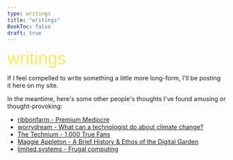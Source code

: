 ```yaml
---
type: writings
title: "writings"
BookToc: false
draft: true
---
```


<span style="font-family: 'AlteHaasGrotesk-Bold', sans-serif; color: #F6EB61; font-size: 40px;">writings</span>

If I feel compelled to write something a little more long-form, I'll be posting it here on my site.

In the meantime, here's some other people's thoughts I've found amusing or thought-provoking:

- [ribbonfarm - Premium Mediocre](https://www.ribbonfarm.com/2017/08/17/the-premium-mediocre-life-of-maya-millennial/)
- [worrydream - What can a technologist do about climate change?](https://worrydream.com/ClimateChange)
- [The Technium - 1,000 True Fans](https://kk.org/thetechnium/1000-true-fans/)
- [Maggie Appleton - A Brief History & Ethos of the Digital Garden](https://maggieappleton.com/garden-history)
- [limited.systems - Frugal computing](https://limited.systems/articles/frugal-computing/)
